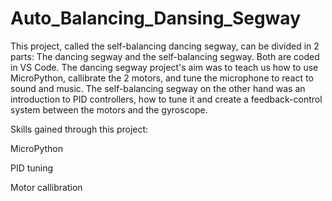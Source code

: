# Auto_Balancing_Dansing_Segway

This project, called the self-balancing dancing segway, can be divided in 2 parts:
The dancing segway and the self-balancing segway. Both are coded in VS Code.
The dancing segway project's aim was to teach us how to use MicroPython, callibrate the 2 motors, and tune the microphone to react to sound and music.
The self-balancing segway on the other hand was an introduction to PID controllers, how to tune it and create a feedback-control system between the motors and the gyroscope.

Skills gained through this project:

MicroPython

PID tuning

Motor callibration
